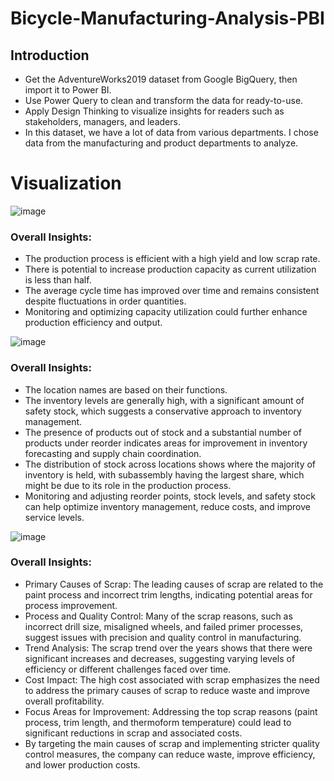 # Bicycle-Manufacturing-Analysis-PBI

## Introduction
- Get the AdventureWorks2019 dataset from Google BigQuery, then import it to Power BI.
- Use Power Query to clean and transform the data for ready-to-use.
- Apply Design Thinking to visualize insights for readers such as stakeholders, managers, and leaders.
- In this dataset, we have a lot of data from various departments. I chose data from the manufacturing and product departments to analyze.

# Visualization

![image](https://github.com/user-attachments/assets/ca0c91c9-34ea-4ec0-91e4-d4b16bf0aef0)
### Overall Insights:
- The production process is efficient with a high yield and low scrap rate.
- There is potential to increase production capacity as current utilization is less than half.
- The average cycle time has improved over time and remains consistent despite fluctuations in order quantities.
- Monitoring and optimizing capacity utilization could further enhance production efficiency and output.

![image](https://github.com/user-attachments/assets/b1067c96-9794-4937-9b76-433af48081fd)
### Overall Insights:
- The location names are based on their functions.
- The inventory levels are generally high, with a significant amount of safety stock, which suggests a conservative approach to inventory management.
- The presence of products out of stock and a substantial number of products under reorder indicates areas for improvement in inventory forecasting and supply chain coordination.
- The distribution of stock across locations shows where the majority of inventory is held, with subassembly having the largest share, which might be due to its role in the production process.
- Monitoring and adjusting reorder points, stock levels, and safety stock can help optimize inventory management, reduce costs, and improve service levels.

![image](https://github.com/user-attachments/assets/dbc8de66-e4e9-4dbd-a5ac-8abae2e12581)
### Overall Insights:
- Primary Causes of Scrap: The leading causes of scrap are related to the paint process and incorrect trim lengths, indicating potential areas for process improvement.
- Process and Quality Control: Many of the scrap reasons, such as incorrect drill size, misaligned wheels, and failed primer processes, suggest issues with precision and quality control in manufacturing.
- Trend Analysis: The scrap trend over the years shows that there were significant increases and decreases, suggesting varying levels of efficiency or different challenges faced over time.
- Cost Impact: The high cost associated with scrap emphasizes the need to address the primary causes of scrap to reduce waste and improve overall profitability.
- Focus Areas for Improvement: Addressing the top scrap reasons (paint process, trim length, and thermoform temperature) could lead to significant reductions in scrap and associated costs.
- By targeting the main causes of scrap and implementing stricter quality control measures, the company can reduce waste, improve efficiency, and lower production costs.
